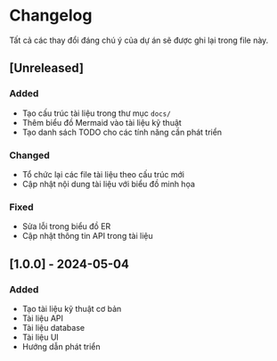 # Changelog

Tất cả các thay đổi đáng chú ý của dự án sẽ được ghi lại trong file này.

## [Unreleased]

### Added
- Tạo cấu trúc tài liệu trong thư mục `docs/`
- Thêm biểu đồ Mermaid vào tài liệu kỹ thuật
- Tạo danh sách TODO cho các tính năng cần phát triển

### Changed
- Tổ chức lại các file tài liệu theo cấu trúc mới
- Cập nhật nội dung tài liệu với biểu đồ minh họa

### Fixed
- Sửa lỗi trong biểu đồ ER
- Cập nhật thông tin API trong tài liệu

## [1.0.0] - 2024-05-04

### Added
- Tạo tài liệu kỹ thuật cơ bản
- Tài liệu API
- Tài liệu database
- Tài liệu UI
- Hướng dẫn phát triển 